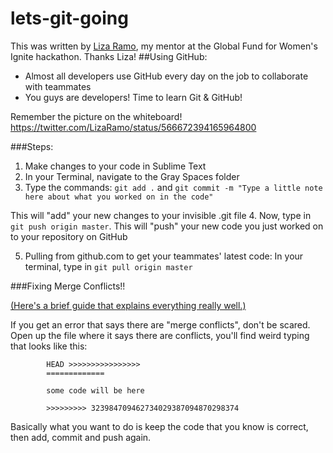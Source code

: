# lets-git-going
This was written by [Liza Ramo](http://github.com/LizaLemons), my mentor at the Global Fund for Women's Ignite hackathon.  Thanks Liza!
##Using GitHub:

- Almost all developers use GitHub every day on the job to collaborate with teammates 
- You guys are developers! Time to learn Git & GitHub! 

Remember the picture on the whiteboard! 
https://twitter.com/LizaRamo/status/566672394165964800

###Steps: 
1. Make changes to your code in Sublime Text
2. In your Terminal, navigate to the Gray Spaces folder
3. Type the commands: 
`git add .` 
	and 
`git commit -m "Type a little note here about what you worked on in the code"`

This will "add" your new changes to your invisible .git file 
4. Now, type in `git push origin master`.
This will "push" your new code you just worked on to your repository on GitHub 

5. Pulling from github.com to get your teammates' latest code:
In your terminal, type in `git pull origin master`

###Fixing Merge Conflicts!! 

[(Here's a brief guide that explains everything really well.)](http://git-scm.com/book/en/v2/Git-Branching-Basic-Branching-and-Merging#_basic_merge_conflicts)

If you get an error that says there are "merge conflicts", don't be scared. Open up the file where it says there are conflicts, you'll find weird typing that looks like this:
```
		HEAD >>>>>>>>>>>>>>>>
		=============

		some code will be here

		>>>>>>>>> 323984709462734029387094870298374
```
Basically what you want to do is keep the code that you know is correct, then add, commit and push again. 






